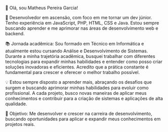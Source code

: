 👋 Olá, sou Matheus Pereira Garcia!


🔧 Desenvolvedor em ascensão, com foco em me tornar um dev júnior. Tenho experiência em JavaScript, PHP, HTML, CSS e Java. Estou sempre buscando aprender e me aprimorar nas áreas de desenvolvimento web e backend.

📚 Jornada acadêmica: Sou formado em Técnico em Informática e atualmente estou cursando Análise e Desenvolvimento de Sistemas. Durante a minha trajetória acadêmica, busquei trabalhar com diferentes tecnologias para expandir minhas habilidades e entender como posso criar soluções inovadoras e eficientes. Acredito que a prática constante é fundamental para crescer e oferecer o melhor trabalho possível.

💡 Estou sempre disposto a aprender mais, abraçando os desafios que surgem e buscando aprimorar minhas habilidades para evoluir como profissional. A cada projeto, busco novas maneiras de aplicar meus conhecimentos e contribuir para a criação de sistemas e aplicações de alta qualidade.

🚀 Objetivo: Me desenvolver e crescer na carreira de desenvolvimento, buscando oportunidades para aplicar e expandir meus conhecimentos em projetos reais.
